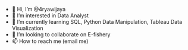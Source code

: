 - 👋 Hi, I’m @4ryawijaya
- 👀 I’m interested in Data Analyst
- 🌱 I’m currently learning SQL, Python Data Manipulation, Tableau Data Visualization
- 💞️ I’m looking to collaborate on E-fishery 
- 📫 How to reach me (email me)

<!---
4ryawijaya/4ryawijaya is a ✨ special ✨ repository because its `README.md` (this file) appears on your GitHub profile.
You can click the Preview link to take a look at your changes.
--->
